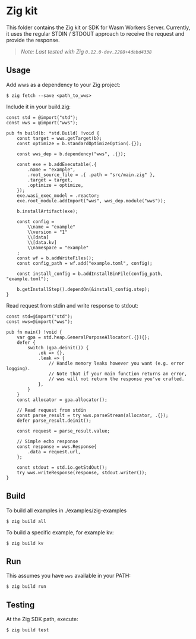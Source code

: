 # Zig kit

This folder contains the Zig kit or SDK for Wasm Workers Server. Currently, it uses the regular STDIN / STDOUT approach to receive the request and provide the response.

> *Note: Last tested with Zig `0.12.0-dev.2208+4debd4338`*

## Usage

Add wws as a dependency to your Zig project:

```shell-session
$ zig fetch --save <path_to_wws>
```

Include it in your build.zig:

```zig
const std = @import("std");
const wws = @import("wws");

pub fn build(b: *std.Build) !void {
    const target = wws.getTarget(b);
    const optimize = b.standardOptimizeOption(.{});

    const wws_dep = b.dependency("wws", .{});

    const exe = b.addExecutable(.{
        .name = "example",
        .root_source_file = .{ .path = "src/main.zig" },
        .target = target,
        .optimize = optimize,
    });
    exe.wasi_exec_model = .reactor;
    exe.root_module.addImport("wws", wws_dep.module("wws"));

    b.installArtifact(exe);

    const config =
        \\name = "example"
        \\version = "1"
        \\[data]
        \\[data.kv]
        \\namespace = "example"
    ;
    const wf = b.addWriteFiles();
    const config_path = wf.add("example.toml", config);

    const install_config = b.addInstallBinFile(config_path, "example.toml");

    b.getInstallStep().dependOn(&install_config.step);
}
```

Read request from stdin and write response to stdout:

```zig
const std=@import("std");
const wws=@import("wws");

pub fn main() !void {
    var gpa = std.heap.GeneralPurposeAllocator(.{}){};
    defer {
        switch (gpa.deinit()) {
            .ok => {},
            .leak => {
                // Handle memory leaks however you want (e.g. error logging).
                // Note that if your main function returns an error,
                // wws will not return the response you've crafted.
            },
        }
    }
    const allocator = gpa.allocator();

    // Read request from stdin
    const parse_result = try wws.parseStream(allocator, .{});
    defer parse_result.deinit();

    const request = parse_result.value;

    // Simple echo response
    const response = wws.Response{
        .data = request.url,
    };

    const stdout = std.io.getStdOut();
    try wws.writeResponse(response, stdout.writer());
}
```

## Build

To build all examples in ./examples/zig-examples

```shell-session
$ zig build all
```

To build a specific example, for example kv:

```shell-session
$ zig build kv
```

## Run

This assumes you have `wws` available in your PATH:

```shell-session
$ zig build run
```

## Testing

At the Zig SDK path, execute:

```shell-session
$ zig build test
```


